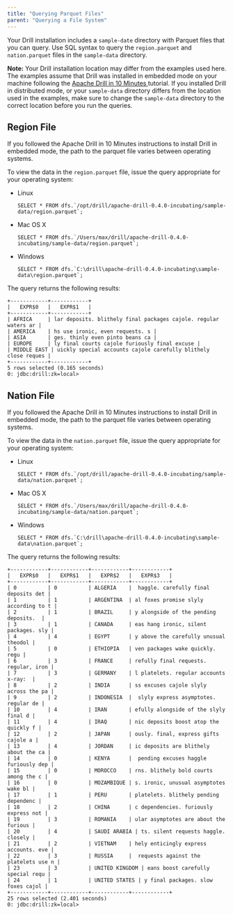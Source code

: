 ```yaml
---
title: "Querying Parquet Files"
parent: "Querying a File System"
---
```

Your Drill installation includes a `sample-date` directory with Parquet files
that you can query. Use SQL syntax to query the `region.parquet` and
`nation.parquet` files in the `sample-data` directory.

**Note:** Your Drill installation location may differ from the examples used here. The examples assume that Drill was installed in embedded mode on your machine following the [Apache Drill in 10 Minutes ](https://cwiki.apache.org/confluence/display/DRILL/Apache+Drill+in+10+Minutes)tutorial. If you installed Drill in distributed mode, or your `sample-data` directory differs from the location used in the examples, make sure to change the `sample-data` directory to the correct location before you run the queries.

## Region File

If you followed the Apache Drill in 10 Minutes instructions to install Drill
in embedded mode, the path to the parquet file varies between operating
systems.

To view the data in the `region.parquet` file, issue the query appropriate for
your operating system:

  * Linux  
    
        SELECT * FROM dfs.`/opt/drill/apache-drill-0.4.0-incubating/sample-data/region.parquet`;

  * Mac OS X  
        
        SELECT * FROM dfs.`/Users/max/drill/apache-drill-0.4.0-incubating/sample-data/region.parquet`;

  * Windows  
    
        SELECT * FROM dfs.`C:\drill\apache-drill-0.4.0-incubating\sample-data\region.parquet`;

The query returns the following results:

    +------------+------------+
    |   EXPR$0   |   EXPR$1   |
    +------------+------------+
    | AFRICA     | lar deposits. blithely final packages cajole. regular waters ar |
    | AMERICA    | hs use ironic, even requests. s |
    | ASIA       | ges. thinly even pinto beans ca |
    | EUROPE     | ly final courts cajole furiously final excuse |
    | MIDDLE EAST | uickly special accounts cajole carefully blithely close reques |
    +------------+------------+
    5 rows selected (0.165 seconds)
    0: jdbc:drill:zk=local>

## Nation File

If you followed the Apache Drill in 10 Minutes instructions to install Drill
in embedded mode, the path to the parquet file varies between operating
systems.

To view the data in the `nation.parquet` file, issue the query appropriate for
your operating system:

  * Linux  
  
        SELECT * FROM dfs.`/opt/drill/apache-drill-0.4.0-incubating/sample-data/nation.parquet`;

  * Mac OS X  

        SELECT * FROM dfs.`/Users/max/drill/apache-drill-0.4.0-incubating/sample-data/nation.parquet`;

  * Windows  

        SELECT * FROM dfs.`C:\drill\apache-drill-0.4.0-incubating\sample-data\nation.parquet`;

The query returns the following results:

    +------------+------------+------------+------------+
    |   EXPR$0   |   EXPR$1   |   EXPR$2   |   EXPR$3   |
    +------------+------------+------------+------------+
    | 0          | 0          | ALGERIA    |  haggle. carefully final deposits det |
    | 1          | 1          | ARGENTINA  | al foxes promise slyly according to t |
    | 2          | 1          | BRAZIL     | y alongside of the pending deposits.  |
    | 3          | 1          | CANADA     | eas hang ironic, silent packages. sly |
    | 4          | 4          | EGYPT      | y above the carefully unusual theodol |
    | 5          | 0          | ETHIOPIA   | ven packages wake quickly. regu |
    | 6          | 3          | FRANCE     | refully final requests. regular, iron |
    | 7          | 3          | GERMANY    | l platelets. regular accounts x-ray:  |
    | 8          | 2          | INDIA      | ss excuses cajole slyly across the pa |
    | 9          | 2          | INDONESIA  |  slyly express asymptotes. regular de |
    | 10         | 4          | IRAN       | efully alongside of the slyly final d |
    | 11         | 4          | IRAQ       | nic deposits boost atop the quickly f |
    | 12         | 2          | JAPAN      | ously. final, express gifts cajole a |
    | 13         | 4          | JORDAN     | ic deposits are blithely about the ca |
    | 14         | 0          | KENYA      |  pending excuses haggle furiously dep |
    | 15         | 0          | MOROCCO    | rns. blithely bold courts among the c |
    | 16         | 0          | MOZAMBIQUE | s. ironic, unusual asymptotes wake bl |
    | 17         | 1          | PERU       | platelets. blithely pending dependenc |
    | 18         | 2          | CHINA      | c dependencies. furiously express not |
    | 19         | 3          | ROMANIA    | ular asymptotes are about the furious |
    | 20         | 4          | SAUDI ARABIA | ts. silent requests haggle. closely |
    | 21         | 2          | VIETNAM    | hely enticingly express accounts. eve |
    | 22         | 3          | RUSSIA     |  requests against the platelets use n |
    | 23         | 3          | UNITED KINGDOM | eans boost carefully special requ |
    | 24         | 1          | UNITED STATES | y final packages. slow foxes cajol |
    +------------+------------+------------+------------+
    25 rows selected (2.401 seconds)
    0: jdbc:drill:zk=local>